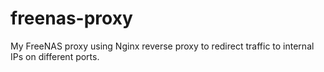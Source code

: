 # freenas-proxy
My FreeNAS proxy using Nginx reverse proxy to redirect traffic to internal IPs on different ports.
